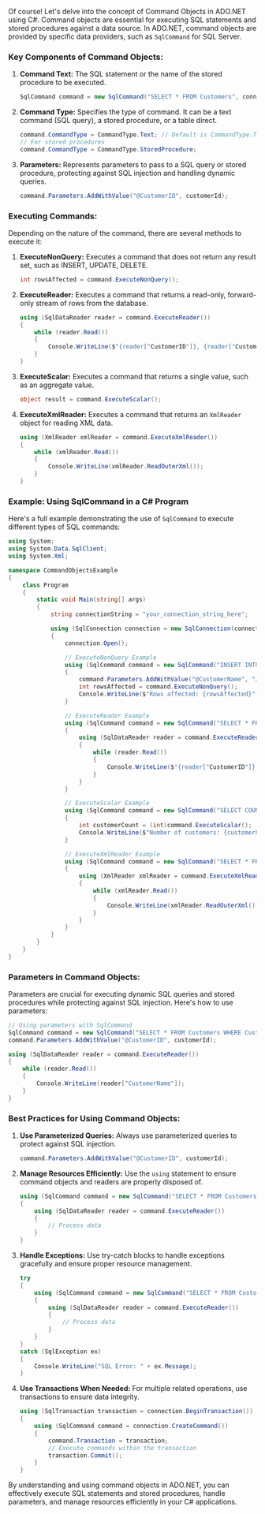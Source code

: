 Of course! Let's delve into the concept of Command Objects in ADO.NET using C#. Command objects are essential for executing SQL statements and stored procedures against a data source. In ADO.NET, command objects are provided by specific data providers, such as `SqlCommand` for SQL Server.

### Key Components of Command Objects:

1. **Command Text:**
   The SQL statement or the name of the stored procedure to be executed.
   ```csharp
   SqlCommand command = new SqlCommand("SELECT * FROM Customers", connection);
   ```

2. **Command Type:**
   Specifies the type of command. It can be a text command (SQL query), a stored procedure, or a table direct.
   ```csharp
   command.CommandType = CommandType.Text; // Default is CommandType.Text
   // For stored procedures
   command.CommandType = CommandType.StoredProcedure;
   ```

3. **Parameters:**
   Represents parameters to pass to a SQL query or stored procedure, protecting against SQL injection and handling dynamic queries.
   ```csharp
   command.Parameters.AddWithValue("@CustomerID", customerId);
   ```

### Executing Commands:
Depending on the nature of the command, there are several methods to execute it:

1. **ExecuteNonQuery:**
   Executes a command that does not return any result set, such as INSERT, UPDATE, DELETE.
   ```csharp
   int rowsAffected = command.ExecuteNonQuery();
   ```

2. **ExecuteReader:**
   Executes a command that returns a read-only, forward-only stream of rows from the database.
   ```csharp
   using (SqlDataReader reader = command.ExecuteReader())
   {
       while (reader.Read())
       {
           Console.WriteLine($"{reader["CustomerID"]}, {reader["CustomerName"]}");
       }
   }
   ```

3. **ExecuteScalar:**
   Executes a command that returns a single value, such as an aggregate value.
   ```csharp
   object result = command.ExecuteScalar();
   ```

4. **ExecuteXmlReader:**
   Executes a command that returns an `XmlReader` object for reading XML data.
   ```csharp
   using (XmlReader xmlReader = command.ExecuteXmlReader())
   {
       while (xmlReader.Read())
       {
           Console.WriteLine(xmlReader.ReadOuterXml());
       }
   }
   ```

### Example: Using SqlCommand in a C# Program

Here's a full example demonstrating the use of `SqlCommand` to execute different types of SQL commands:

```csharp
using System;
using System.Data.SqlClient;
using System.Xml;

namespace CommandObjectsExample
{
    class Program
    {
        static void Main(string[] args)
        {
            string connectionString = "your_connection_string_here";

            using (SqlConnection connection = new SqlConnection(connectionString))
            {
                connection.Open();

                // ExecuteNonQuery Example
                using (SqlCommand command = new SqlCommand("INSERT INTO Customers (CustomerName) VALUES (@CustomerName)", connection))
                {
                    command.Parameters.AddWithValue("@CustomerName", "John Doe");
                    int rowsAffected = command.ExecuteNonQuery();
                    Console.WriteLine($"Rows affected: {rowsAffected}");
                }

                // ExecuteReader Example
                using (SqlCommand command = new SqlCommand("SELECT * FROM Customers", connection))
                {
                    using (SqlDataReader reader = command.ExecuteReader())
                    {
                        while (reader.Read())
                        {
                            Console.WriteLine($"{reader["CustomerID"]}, {reader["CustomerName"]}");
                        }
                    }
                }

                // ExecuteScalar Example
                using (SqlCommand command = new SqlCommand("SELECT COUNT(*) FROM Customers", connection))
                {
                    int customerCount = (int)command.ExecuteScalar();
                    Console.WriteLine($"Number of customers: {customerCount}");
                }

                // ExecuteXmlReader Example
                using (SqlCommand command = new SqlCommand("SELECT * FROM Customers FOR XML AUTO", connection))
                {
                    using (XmlReader xmlReader = command.ExecuteXmlReader())
                    {
                        while (xmlReader.Read())
                        {
                            Console.WriteLine(xmlReader.ReadOuterXml());
                        }
                    }
                }
            }
        }
    }
}
```

### Parameters in Command Objects:

Parameters are crucial for executing dynamic SQL queries and stored procedures while protecting against SQL injection. Here's how to use parameters:

```csharp
// Using parameters with SqlCommand
SqlCommand command = new SqlCommand("SELECT * FROM Customers WHERE CustomerID = @CustomerID", connection);
command.Parameters.AddWithValue("@CustomerID", customerId);

using (SqlDataReader reader = command.ExecuteReader())
{
    while (reader.Read())
    {
        Console.WriteLine(reader["CustomerName"]);
    }
}
```

### Best Practices for Using Command Objects:

1. **Use Parameterized Queries:**
   Always use parameterized queries to protect against SQL injection.
   ```csharp
   command.Parameters.AddWithValue("@CustomerID", customerId);
   ```

2. **Manage Resources Efficiently:**
   Use the `using` statement to ensure command objects and readers are properly disposed of.
   ```csharp
   using (SqlCommand command = new SqlCommand("SELECT * FROM Customers", connection))
   {
       using (SqlDataReader reader = command.ExecuteReader())
       {
           // Process data
       }
   }
   ```

3. **Handle Exceptions:**
   Use try-catch blocks to handle exceptions gracefully and ensure proper resource management.
   ```csharp
   try
   {
       using (SqlCommand command = new SqlCommand("SELECT * FROM Customers", connection))
       {
           using (SqlDataReader reader = command.ExecuteReader())
           {
               // Process data
           }
       }
   }
   catch (SqlException ex)
   {
       Console.WriteLine("SQL Error: " + ex.Message);
   }
   ```

4. **Use Transactions When Needed:**
   For multiple related operations, use transactions to ensure data integrity.
   ```csharp
   using (SqlTransaction transaction = connection.BeginTransaction())
   {
       using (SqlCommand command = connection.CreateCommand())
       {
           command.Transaction = transaction;
           // Execute commands within the transaction
           transaction.Commit();
       }
   }
   ```

By understanding and using command objects in ADO.NET, you can effectively execute SQL statements and stored procedures, handle parameters, and manage resources efficiently in your C# applications. 
